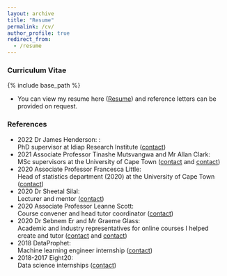 ```yaml
---
layout: archive
title: "Resume"
permalink: /cv/
author_profile: true
redirect_from:
  - /resume
---
```


### Curriculum Vitae
{% include base_path %}

<!-- Update CV -->
 * You can view my resume here ([Resume](https://FJFehr.github.io/files/Fabio_Fehr_CV.pdf)) and reference letters can be provided on request.

### References 
 * 2022 Dr James Henderson: : <br /> PhD supervisor at Idiap Research Institute ([contact](https://www.idiap.ch/~jhenderson/))
 * 2021 Associate Professor Tinashe Mutsvangwa and Mr Allan Clark: <br /> MSc supervisors at the University of Cape Town ([contact](http://www.bme.uct.ac.za/bme/staff) and [contact](http://www.stats.uct.ac.za/stats/people/academic/clark))
 * 2020 Associate Professor Francesca Little: <br /> Head of statistics department (2020) at the University of Cape Town ([contact](http://www.stats.uct.ac.za/stats/people/academic/little))
 * 2020 Dr Sheetal Silal: <br /> Lecturer and mentor ([contact](http://www.stats.uct.ac.za/stats/people/academic/silal))
 * 2020 Associate Professor Leanne Scott: <br /> Course convener and head tutor coordinator ([contact](http://www.stats.uct.ac.za/stats/people/academic/scott))
 * 2020 Dr Sebnem Er and Mr Graeme Glass: <br /> Academic and industry representatives for online courses I helped create and tutor ([contact](http://www.stats.uct.ac.za/stats/people/academic/er) and [contact](https://www.linkedin.com/in/graeme-glass-a8184722/?originalSubdomain=za))
 * 2018 DataProphet: <br /> Machine learning engineer internship ([contact](https://dataprophet.com/))
 * 2018-2017 Eight20: <br /> Data science internships ([contact](https://www.eighty20.co.za/))

